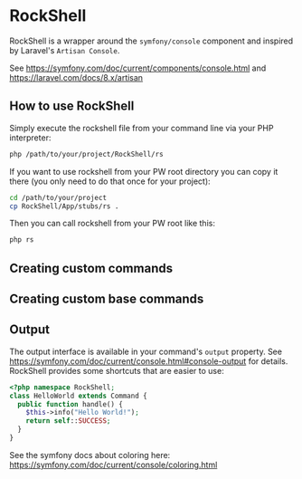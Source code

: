 # RockShell

RockShell is a wrapper around the `symfony/console` component and inspired by Laravel's `Artisan Console`.

See https://symfony.com/doc/current/components/console.html and https://laravel.com/docs/8.x/artisan

## How to use RockShell

Simply execute the rockshell file from your command line via your PHP interpreter:

```sh
php /path/to/your/project/RockShell/rs
```

If you want to use rockshell from your PW root directory you can copy it there (you only need to do that once for your project):

```sh
cd /path/to/your/project
cp RockShell/App/stubs/rs .
```

Then you can call rockshell from your PW root like this:

```sh
php rs
```

## Creating custom commands

## Creating custom base commands

## Output

The output interface is available in your command's `output` property. See https://symfony.com/doc/current/console.html#console-output for details. RockShell provides some shortcuts that are easier to use:

```php
<?php namespace RockShell;
class HelloWorld extends Command {
  public function handle() {
    $this->info("Hello World!");
    return self::SUCCESS;
  }
}
```

See the symfony docs about coloring here: https://symfony.com/doc/current/console/coloring.html
